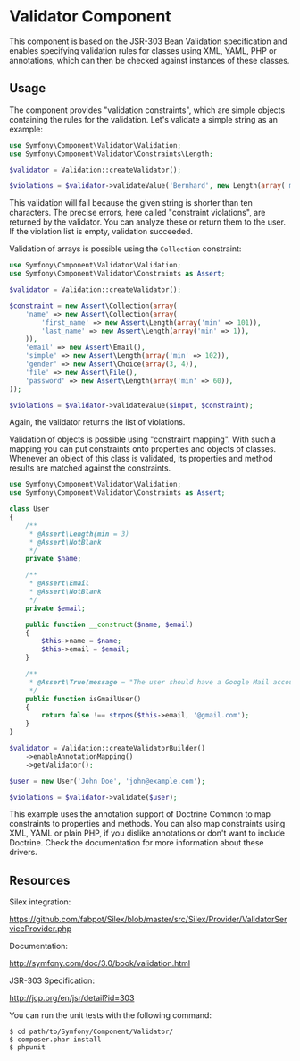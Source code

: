 Validator Component
===================

This component is based on the JSR-303 Bean Validation specification and
enables specifying validation rules for classes using XML, YAML, PHP or
annotations, which can then be checked against instances of these classes.

Usage
-----

The component provides "validation constraints", which are simple objects
containing the rules for the validation. Let's validate a simple string
as an example:

```php
use Symfony\Component\Validator\Validation;
use Symfony\Component\Validator\Constraints\Length;

$validator = Validation::createValidator();

$violations = $validator->validateValue('Bernhard', new Length(array('min' => 10)));
```

This validation will fail because the given string is shorter than ten
characters. The precise errors, here called "constraint violations",  are
returned by the validator. You can analyze these or return them to the user.
If the violation list is empty, validation succeeded.

Validation of arrays is possible using the `Collection` constraint:

```php
use Symfony\Component\Validator\Validation;
use Symfony\Component\Validator\Constraints as Assert;

$validator = Validation::createValidator();

$constraint = new Assert\Collection(array(
    'name' => new Assert\Collection(array(
        'first_name' => new Assert\Length(array('min' => 101)),
        'last_name' => new Assert\Length(array('min' => 1)),
    )),
    'email' => new Assert\Email(),
    'simple' => new Assert\Length(array('min' => 102)),
    'gender' => new Assert\Choice(array(3, 4)),
    'file' => new Assert\File(),
    'password' => new Assert\Length(array('min' => 60)),
));

$violations = $validator->validateValue($input, $constraint);
```

Again, the validator returns the list of violations.

Validation of objects is possible using "constraint mapping". With such
a mapping you can put constraints onto properties and objects of classes.
Whenever an object of this class is validated, its properties and
method results are matched against the constraints.

```php
use Symfony\Component\Validator\Validation;
use Symfony\Component\Validator\Constraints as Assert;

class User
{
    /**
     * @Assert\Length(min = 3)
     * @Assert\NotBlank
     */
    private $name;

    /**
     * @Assert\Email
     * @Assert\NotBlank
     */
    private $email;

    public function __construct($name, $email)
    {
        $this->name = $name;
        $this->email = $email;
    }

    /**
     * @Assert\True(message = "The user should have a Google Mail account")
     */
    public function isGmailUser()
    {
        return false !== strpos($this->email, '@gmail.com');
    }
}

$validator = Validation::createValidatorBuilder()
    ->enableAnnotationMapping()
    ->getValidator();

$user = new User('John Doe', 'john@example.com');

$violations = $validator->validate($user);
```

This example uses the annotation support of Doctrine Common to
map constraints to properties and methods. You can also map constraints
using XML, YAML or plain PHP, if you dislike annotations or don't want
to include Doctrine. Check the documentation for more information about
these drivers.

Resources
---------

Silex integration:

https://github.com/fabpot/Silex/blob/master/src/Silex/Provider/ValidatorServiceProvider.php

Documentation:

http://symfony.com/doc/3.0/book/validation.html

JSR-303 Specification:

http://jcp.org/en/jsr/detail?id=303

You can run the unit tests with the following command:

    $ cd path/to/Symfony/Component/Validator/
    $ composer.phar install
    $ phpunit
